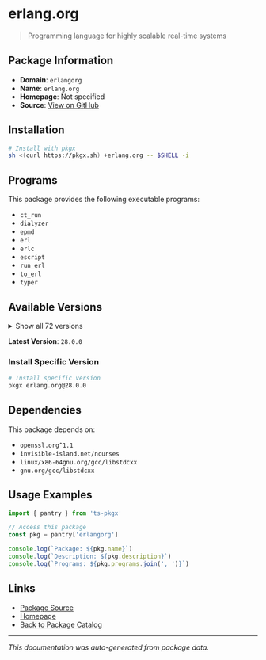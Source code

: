 # erlang.org

> Programming language for highly scalable real-time systems

## Package Information

- **Domain**: `erlangorg`
- **Name**: `erlang.org`
- **Homepage**: Not specified
- **Source**: [View on GitHub](https://github.com/pkgxdev/pantry/tree/main/projects/erlang.org/package.yml)

## Installation

```bash
# Install with pkgx
sh <(curl https://pkgx.sh) +erlang.org -- $SHELL -i
```

## Programs

This package provides the following executable programs:

- `ct_run`
- `dialyzer`
- `epmd`
- `erl`
- `erlc`
- `escript`
- `run_erl`
- `to_erl`
- `typer`

## Available Versions

<details>
<summary>Show all 72 versions</summary>

- `28.0.0`, `27.3.4`, `27.3.3`, `27.3.2`, `27.3.1`
- `27.3.0`, `27.2.4`, `27.2.3`, `27.2.2`, `27.2.1`
- `27.2.0`, `27.1.3`, `27.1.2`, `27.1.1`, `27.1.0`
- `27.0.1`, `27.0.0`, `26.2.5.9`, `26.2.5.8`, `26.2.5.7`
- `26.2.5.6`, `26.2.5.5`, `26.2.5.4`, `26.2.5.3`, `26.2.5.2`
- `26.2.5.12`, `26.2.5.11`, `26.2.5.10`, `26.2.5.1`, `26.2.5`
- `26.2.4`, `26.2.2`, `26.2.1`, `26.2.0`, `26.1.2`
- `26.1.1`, `26.1.0`, `26.0.2`, `26.0.1`, `26.0.0`
- `25.3.2.9`, `25.3.2.8`, `25.3.2.7`, `25.3.2.6`, `25.3.2.5`
- `25.3.2.4`, `25.3.2.3`, `25.3.2.21`, `25.3.2.20`, `25.3.2.2`
- `25.3.2.19`, `25.3.2.18`, `25.3.2.17`, `25.3.2.16`, `25.3.2.15`
- `25.3.2.14`, `25.3.2.13`, `25.3.2.12`, `25.3.2.11`, `25.3.2.10`
- `25.3.2.1`, `25.3.2`, `25.3.1`, `25.3.0`, `25.2.2`
- `24.3.4.17`, `24.3.4.16`, `24.3.4.15`, `24.3.4.14`, `24.3.4.13`
- `24.3.4.12`, `24.3.4.11`

</details>

**Latest Version**: `28.0.0`

### Install Specific Version

```bash
# Install specific version
pkgx erlang.org@28.0.0
```

## Dependencies

This package depends on:

- `openssl.org^1.1`
- `invisible-island.net/ncurses`
- `linux/x86-64gnu.org/gcc/libstdcxx`
- `gnu.org/gcc/libstdcxx`

## Usage Examples

```typescript
import { pantry } from 'ts-pkgx'

// Access this package
const pkg = pantry['erlangorg']

console.log(`Package: ${pkg.name}`)
console.log(`Description: ${pkg.description}`)
console.log(`Programs: ${pkg.programs.join(', ')}`)
```

## Links

- [Package Source](https://github.com/pkgxdev/pantry/tree/main/projects/erlang.org/package.yml)
- [Homepage](#)
- [Back to Package Catalog](../package-catalog.md)

---

*This documentation was auto-generated from package data.*
